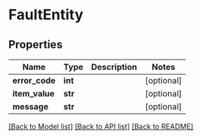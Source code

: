# FaultEntity

## Properties
Name | Type | Description | Notes
------------ | ------------- | ------------- | -------------
**error_code** | **int** |  | [optional] 
**item_value** | **str** |  | [optional] 
**message** | **str** |  | [optional] 

[[Back to Model list]](../README.md#documentation-for-models) [[Back to API list]](../README.md#documentation-for-api-endpoints) [[Back to README]](../README.md)


